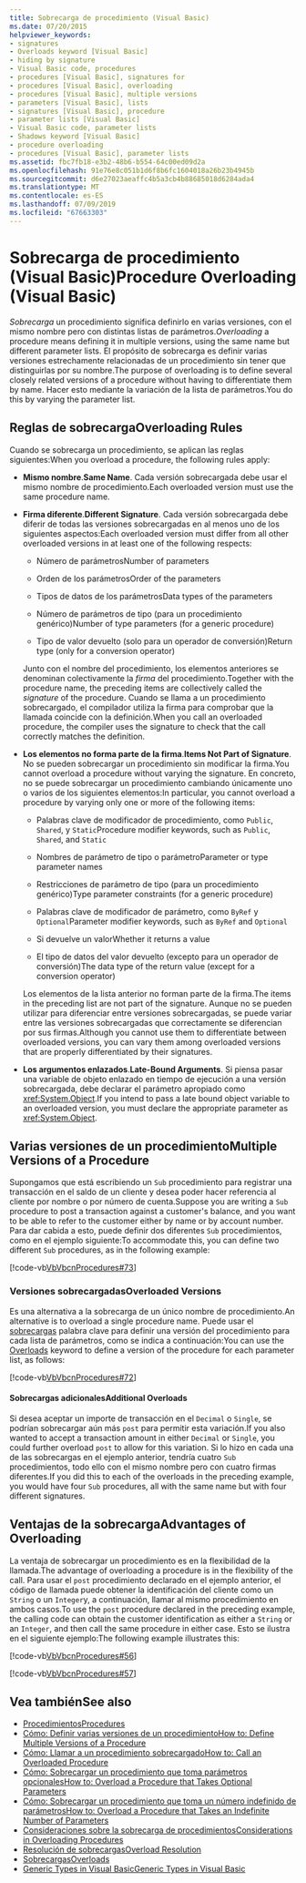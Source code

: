 ```yaml
---
title: Sobrecarga de procedimiento (Visual Basic)
ms.date: 07/20/2015
helpviewer_keywords:
- signatures
- Overloads keyword [Visual Basic]
- hiding by signature
- Visual Basic code, procedures
- procedures [Visual Basic], signatures for
- procedures [Visual Basic], overloading
- procedures [Visual Basic], multiple versions
- parameters [Visual Basic], lists
- signatures [Visual Basic], procedure
- parameter lists [Visual Basic]
- Visual Basic code, parameter lists
- Shadows keyword [Visual Basic]
- procedure overloading
- procedures [Visual Basic], parameter lists
ms.assetid: fbc7fb18-e3b2-48b6-b554-64c00ed09d2a
ms.openlocfilehash: 91e76e8c051b1d6f8b6fc1604018a26b23b4945b
ms.sourcegitcommit: d6e27023aeaffc4b5a3cb4b88685018d6284ada4
ms.translationtype: MT
ms.contentlocale: es-ES
ms.lasthandoff: 07/09/2019
ms.locfileid: "67663303"
---
```

# <a name="procedure-overloading-visual-basic"></a><span data-ttu-id="a2cf7-102">Sobrecarga de procedimiento (Visual Basic)</span><span class="sxs-lookup"><span data-stu-id="a2cf7-102">Procedure Overloading (Visual Basic)</span></span>

<span data-ttu-id="a2cf7-103">*Sobrecarga* un procedimiento significa definirlo en varias versiones, con el mismo nombre pero con distintas listas de parámetros.</span><span class="sxs-lookup"><span data-stu-id="a2cf7-103">*Overloading* a procedure means defining it in multiple versions, using the same name but different parameter lists.</span></span> <span data-ttu-id="a2cf7-104">El propósito de sobrecarga es definir varias versiones estrechamente relacionadas de un procedimiento sin tener que distinguirlas por su nombre.</span><span class="sxs-lookup"><span data-stu-id="a2cf7-104">The purpose of overloading is to define several closely related versions of a procedure without having to differentiate them by name.</span></span> <span data-ttu-id="a2cf7-105">Hacer esto mediante la variación de la lista de parámetros.</span><span class="sxs-lookup"><span data-stu-id="a2cf7-105">You do this by varying the parameter list.</span></span>

## <a name="overloading-rules"></a><span data-ttu-id="a2cf7-106">Reglas de sobrecarga</span><span class="sxs-lookup"><span data-stu-id="a2cf7-106">Overloading Rules</span></span>

<span data-ttu-id="a2cf7-107">Cuando se sobrecarga un procedimiento, se aplican las reglas siguientes:</span><span class="sxs-lookup"><span data-stu-id="a2cf7-107">When you overload a procedure, the following rules apply:</span></span>

- <span data-ttu-id="a2cf7-108">**Mismo nombre**.</span><span class="sxs-lookup"><span data-stu-id="a2cf7-108">**Same Name**.</span></span> <span data-ttu-id="a2cf7-109">Cada versión sobrecargada debe usar el mismo nombre de procedimiento.</span><span class="sxs-lookup"><span data-stu-id="a2cf7-109">Each overloaded version must use the same procedure name.</span></span>

- <span data-ttu-id="a2cf7-110">**Firma diferente**.</span><span class="sxs-lookup"><span data-stu-id="a2cf7-110">**Different Signature**.</span></span> <span data-ttu-id="a2cf7-111">Cada versión sobrecargada debe diferir de todas las versiones sobrecargadas en al menos uno de los siguientes aspectos:</span><span class="sxs-lookup"><span data-stu-id="a2cf7-111">Each overloaded version must differ from all other overloaded versions in at least one of the following respects:</span></span>

  - <span data-ttu-id="a2cf7-112">Número de parámetros</span><span class="sxs-lookup"><span data-stu-id="a2cf7-112">Number of parameters</span></span>

  - <span data-ttu-id="a2cf7-113">Orden de los parámetros</span><span class="sxs-lookup"><span data-stu-id="a2cf7-113">Order of the parameters</span></span>

  - <span data-ttu-id="a2cf7-114">Tipos de datos de los parámetros</span><span class="sxs-lookup"><span data-stu-id="a2cf7-114">Data types of the parameters</span></span>

  - <span data-ttu-id="a2cf7-115">Número de parámetros de tipo (para un procedimiento genérico)</span><span class="sxs-lookup"><span data-stu-id="a2cf7-115">Number of type parameters (for a generic procedure)</span></span>

  - <span data-ttu-id="a2cf7-116">Tipo de valor devuelto (solo para un operador de conversión)</span><span class="sxs-lookup"><span data-stu-id="a2cf7-116">Return type (only for a conversion operator)</span></span>

  <span data-ttu-id="a2cf7-117">Junto con el nombre del procedimiento, los elementos anteriores se denominan colectivamente la *firma* del procedimiento.</span><span class="sxs-lookup"><span data-stu-id="a2cf7-117">Together with the procedure name, the preceding items are collectively called the *signature* of the procedure.</span></span> <span data-ttu-id="a2cf7-118">Cuando se llama a un procedimiento sobrecargado, el compilador utiliza la firma para comprobar que la llamada coincide con la definición.</span><span class="sxs-lookup"><span data-stu-id="a2cf7-118">When you call an overloaded procedure, the compiler uses the signature to check that the call correctly matches the definition.</span></span>

- <span data-ttu-id="a2cf7-119">**Los elementos no forma parte de la firma**.</span><span class="sxs-lookup"><span data-stu-id="a2cf7-119">**Items Not Part of Signature**.</span></span> <span data-ttu-id="a2cf7-120">No se pueden sobrecargar un procedimiento sin modificar la firma.</span><span class="sxs-lookup"><span data-stu-id="a2cf7-120">You cannot overload a procedure without varying the signature.</span></span> <span data-ttu-id="a2cf7-121">En concreto, no se puede sobrecargar un procedimiento cambiando únicamente uno o varios de los siguientes elementos:</span><span class="sxs-lookup"><span data-stu-id="a2cf7-121">In particular, you cannot overload a procedure by varying only one or more of the following items:</span></span>

  - <span data-ttu-id="a2cf7-122">Palabras clave de modificador de procedimiento, como `Public`, `Shared`, y `Static`</span><span class="sxs-lookup"><span data-stu-id="a2cf7-122">Procedure modifier keywords, such as `Public`, `Shared`, and `Static`</span></span>

  - <span data-ttu-id="a2cf7-123">Nombres de parámetro de tipo o parámetro</span><span class="sxs-lookup"><span data-stu-id="a2cf7-123">Parameter or type parameter names</span></span>

  - <span data-ttu-id="a2cf7-124">Restricciones de parámetro de tipo (para un procedimiento genérico)</span><span class="sxs-lookup"><span data-stu-id="a2cf7-124">Type parameter constraints (for a generic procedure)</span></span>

  - <span data-ttu-id="a2cf7-125">Palabras clave de modificador de parámetro, como `ByRef` y `Optional`</span><span class="sxs-lookup"><span data-stu-id="a2cf7-125">Parameter modifier keywords, such as `ByRef` and `Optional`</span></span>

  - <span data-ttu-id="a2cf7-126">Si devuelve un valor</span><span class="sxs-lookup"><span data-stu-id="a2cf7-126">Whether it returns a value</span></span>

  - <span data-ttu-id="a2cf7-127">El tipo de datos del valor devuelto (excepto para un operador de conversión)</span><span class="sxs-lookup"><span data-stu-id="a2cf7-127">The data type of the return value (except for a conversion operator)</span></span>

  <span data-ttu-id="a2cf7-128">Los elementos de la lista anterior no forman parte de la firma.</span><span class="sxs-lookup"><span data-stu-id="a2cf7-128">The items in the preceding list are not part of the signature.</span></span> <span data-ttu-id="a2cf7-129">Aunque no se pueden utilizar para diferenciar entre versiones sobrecargadas, se puede variar entre las versiones sobrecargadas que correctamente se diferencian por sus firmas.</span><span class="sxs-lookup"><span data-stu-id="a2cf7-129">Although you cannot use them to differentiate between overloaded versions, you can vary them among overloaded versions that are properly differentiated by their signatures.</span></span>

- <span data-ttu-id="a2cf7-130">**Los argumentos enlazados**.</span><span class="sxs-lookup"><span data-stu-id="a2cf7-130">**Late-Bound Arguments**.</span></span> <span data-ttu-id="a2cf7-131">Si piensa pasar una variable de objeto enlazado en tiempo de ejecución a una versión sobrecargada, debe declarar el parámetro apropiado como <xref:System.Object>.</span><span class="sxs-lookup"><span data-stu-id="a2cf7-131">If you intend to pass a late bound object variable to an overloaded version, you must declare the appropriate parameter as <xref:System.Object>.</span></span>

## <a name="multiple-versions-of-a-procedure"></a><span data-ttu-id="a2cf7-132">Varias versiones de un procedimiento</span><span class="sxs-lookup"><span data-stu-id="a2cf7-132">Multiple Versions of a Procedure</span></span>

<span data-ttu-id="a2cf7-133">Supongamos que está escribiendo un `Sub` procedimiento para registrar una transacción en el saldo de un cliente y desea poder hacer referencia al cliente por nombre o por número de cuenta.</span><span class="sxs-lookup"><span data-stu-id="a2cf7-133">Suppose you are writing a `Sub` procedure to post a transaction against a customer's balance, and you want to be able to refer to the customer either by name or by account number.</span></span> <span data-ttu-id="a2cf7-134">Para dar cabida a esto, puede definir dos diferentes `Sub` procedimientos, como en el ejemplo siguiente:</span><span class="sxs-lookup"><span data-stu-id="a2cf7-134">To accommodate this, you can define two different `Sub` procedures, as in the following example:</span></span>

[!code-vb[VbVbcnProcedures#73](~/samples/snippets/visualbasic/VS_Snippets_VBCSharp/VbVbcnProcedures/VB/Class1.vb#73)]

### <a name="overloaded-versions"></a><span data-ttu-id="a2cf7-135">Versiones sobrecargadas</span><span class="sxs-lookup"><span data-stu-id="a2cf7-135">Overloaded Versions</span></span>

<span data-ttu-id="a2cf7-136">Es una alternativa a la sobrecarga de un único nombre de procedimiento.</span><span class="sxs-lookup"><span data-stu-id="a2cf7-136">An alternative is to overload a single procedure name.</span></span> <span data-ttu-id="a2cf7-137">Puede usar el [sobrecargas](../../../../visual-basic/language-reference/modifiers/overloads.md) palabra clave para definir una versión del procedimiento para cada lista de parámetros, como se indica a continuación:</span><span class="sxs-lookup"><span data-stu-id="a2cf7-137">You can use the [Overloads](../../../../visual-basic/language-reference/modifiers/overloads.md) keyword to define a version of the procedure for each parameter list, as follows:</span></span>

[!code-vb[VbVbcnProcedures#72](~/samples/snippets/visualbasic/VS_Snippets_VBCSharp/VbVbcnProcedures/VB/Class1.vb#72)]

#### <a name="additional-overloads"></a><span data-ttu-id="a2cf7-138">Sobrecargas adicionales</span><span class="sxs-lookup"><span data-stu-id="a2cf7-138">Additional Overloads</span></span>

<span data-ttu-id="a2cf7-139">Si desea aceptar un importe de transacción en el `Decimal` o `Single`, se podrían sobrecargar aún más `post` para permitir esta variación.</span><span class="sxs-lookup"><span data-stu-id="a2cf7-139">If you also wanted to accept a transaction amount in either `Decimal` or `Single`, you could further overload `post` to allow for this variation.</span></span> <span data-ttu-id="a2cf7-140">Si lo hizo en cada una de las sobrecargas en el ejemplo anterior, tendría cuatro `Sub` procedimientos, todo ello con el mismo nombre pero con cuatro firmas diferentes.</span><span class="sxs-lookup"><span data-stu-id="a2cf7-140">If you did this to each of the overloads in the preceding example, you would have four `Sub` procedures, all with the same name but with four different signatures.</span></span>

## <a name="advantages-of-overloading"></a><span data-ttu-id="a2cf7-141">Ventajas de la sobrecarga</span><span class="sxs-lookup"><span data-stu-id="a2cf7-141">Advantages of Overloading</span></span>

<span data-ttu-id="a2cf7-142">La ventaja de sobrecargar un procedimiento es en la flexibilidad de la llamada.</span><span class="sxs-lookup"><span data-stu-id="a2cf7-142">The advantage of overloading a procedure is in the flexibility of the call.</span></span> <span data-ttu-id="a2cf7-143">Para usar el `post` procedimiento declarado en el ejemplo anterior, el código de llamada puede obtener la identificación del cliente como un `String` o un `Integer`y, a continuación, llamar al mismo procedimiento en ambos casos.</span><span class="sxs-lookup"><span data-stu-id="a2cf7-143">To use the `post` procedure declared in the preceding example, the calling code can obtain the customer identification as either a `String` or an `Integer`, and then call the same procedure in either case.</span></span> <span data-ttu-id="a2cf7-144">Esto se ilustra en el siguiente ejemplo:</span><span class="sxs-lookup"><span data-stu-id="a2cf7-144">The following example illustrates this:</span></span>

[!code-vb[VbVbcnProcedures#56](~/samples/snippets/visualbasic/VS_Snippets_VBCSharp/VbVbcnProcedures/VB/Class1.vb#56)]

[!code-vb[VbVbcnProcedures#57](~/samples/snippets/visualbasic/VS_Snippets_VBCSharp/VbVbcnProcedures/VB/Class1.vb#57)]

## <a name="see-also"></a><span data-ttu-id="a2cf7-145">Vea también</span><span class="sxs-lookup"><span data-stu-id="a2cf7-145">See also</span></span>

- [<span data-ttu-id="a2cf7-146">Procedimientos</span><span class="sxs-lookup"><span data-stu-id="a2cf7-146">Procedures</span></span>](./index.md)
- [<span data-ttu-id="a2cf7-147">Cómo: Definir varias versiones de un procedimiento</span><span class="sxs-lookup"><span data-stu-id="a2cf7-147">How to: Define Multiple Versions of a Procedure</span></span>](./how-to-define-multiple-versions-of-a-procedure.md)
- [<span data-ttu-id="a2cf7-148">Cómo: Llamar a un procedimiento sobrecargado</span><span class="sxs-lookup"><span data-stu-id="a2cf7-148">How to: Call an Overloaded Procedure</span></span>](./how-to-call-an-overloaded-procedure.md)
- [<span data-ttu-id="a2cf7-149">Cómo: Sobrecargar un procedimiento que toma parámetros opcionales</span><span class="sxs-lookup"><span data-stu-id="a2cf7-149">How to: Overload a Procedure that Takes Optional Parameters</span></span>](./how-to-overload-a-procedure-that-takes-optional-parameters.md)
- [<span data-ttu-id="a2cf7-150">Cómo: Sobrecargar un procedimiento que toma un número indefinido de parámetros</span><span class="sxs-lookup"><span data-stu-id="a2cf7-150">How to: Overload a Procedure that Takes an Indefinite Number of Parameters</span></span>](./how-to-overload-a-procedure-that-takes-an-indefinite-number-of-parameters.md)
- [<span data-ttu-id="a2cf7-151">Consideraciones sobre la sobrecarga de procedimientos</span><span class="sxs-lookup"><span data-stu-id="a2cf7-151">Considerations in Overloading Procedures</span></span>](./considerations-in-overloading-procedures.md)
- [<span data-ttu-id="a2cf7-152">Resolución de sobrecargas</span><span class="sxs-lookup"><span data-stu-id="a2cf7-152">Overload Resolution</span></span>](./overload-resolution.md)
- [<span data-ttu-id="a2cf7-153">Sobrecargas</span><span class="sxs-lookup"><span data-stu-id="a2cf7-153">Overloads</span></span>](../../../../visual-basic/language-reference/modifiers/overloads.md)
- [<span data-ttu-id="a2cf7-154">Generic Types in Visual Basic</span><span class="sxs-lookup"><span data-stu-id="a2cf7-154">Generic Types in Visual Basic</span></span>](../../../../visual-basic/programming-guide/language-features/data-types/generic-types.md)

